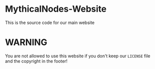 # MythicalNodes-Website
This is the source code for our main website
# WARNING
You are not allowed to use this website if you don't keep our `LICENSE` file and the copyright in the footer!
